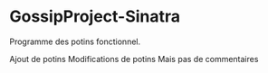 # GossipProject-Sinatra

Programme des potins fonctionnel.

Ajout de potins
Modifications de potins
Mais pas de commentaires
